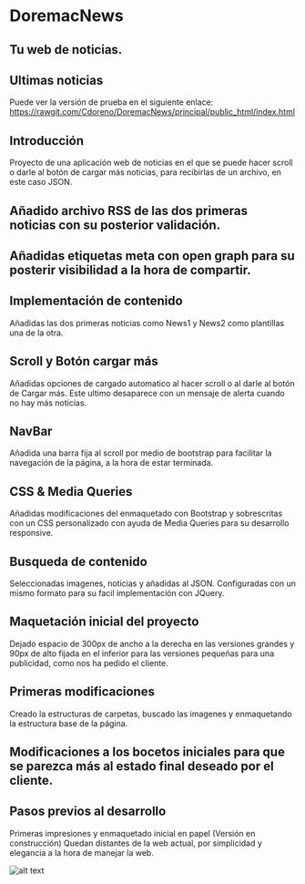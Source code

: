 # DoremacNews
## Tu web de noticias.


## Ultimas noticias

Puede ver la versión de prueba en el siguiente enlace: https://rawgit.com/Cdoreno/DoremacNews/principal/public_html/index.html

## Introducción

Proyecto de una aplicación web de noticias en el que se puede hacer scroll o darle al botón de cargar más noticias, para recibirlas de un archivo, en este caso JSON. 

## Añadido archivo RSS de las dos primeras noticias con su posterior validación.

## Añadidas etiquetas meta con open graph para su posterir visibilidad a la hora de compartir.

## Implementación de contenido
Añadidas las dos primeras noticias como News1 y News2 como plantillas una de la otra.

## Scroll y Botón cargar más
Añadidas opciones de cargado automatico al hacer scroll o al darle al botón de Cargar más. Este ultimo desaparece con un mensaje de alerta cuando no hay más noticias.

## NavBar
Añadida una barra fija al scroll por medio de bootstrap para facilitar la navegación de la página, a la hora de estar terminada.

## CSS & Media Queries
Añadidas modificaciones del enmaquetado con Bootstrap y sobrescritas con un CSS personalizado con ayuda de Media Queries para su desarrollo responsive.

## Busqueda de contenido
Seleccionadas imagenes, noticias y añadidas al JSON. Configuradas con un mismo formato para su facil implementación con JQuery.

## Maquetación inicial del proyecto 
Dejado espacio de 300px de ancho a la derecha en las versiones grandes y 90px de alto fijada en el inferior para las versiones pequeñas para una publicidad, como nos ha pedido el cliente.

## Primeras modificaciones
Creado la estructuras de carpetas, buscado las imagenes y enmaquetando la estructura base de la página.

## Modificaciones a los bocetos iniciales para que se parezca más al estado final deseado por el cliente. 

## Pasos previos al desarrollo
Primeras impresiones y enmaquetado inicial en papel (Versión en construcción)
Quedan distantes de la web actual, por simplicidad y elegancia a la hora de manejar la web.

![alt text](https://raw.githubusercontent.com/Cdoreno/DoremacNews/principal/public_html/img/news1.jpg)


